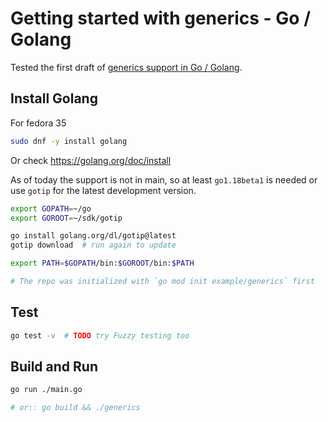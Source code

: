 # Getting started with generics - Go / Golang

Tested the first draft of [generics support in Go / Golang](https://go.dev/doc/tutorial/generics).

## Install Golang

For fedora 35
``` bash
sudo dnf -y install golang
```
Or check https://golang.org/doc/install

As of today the support is not in main, so at least `go1.18beta1` is needed or use `gotip` for the latest development version.
``` bash
export GOPATH=~/go
export GOROOT=~/sdk/gotip

go install golang.org/dl/gotip@latest
gotip download  # run again to update

export PATH=$GOPATH/bin:$GOROOT/bin:$PATH

# The repo was initialized with `go mod init example/generics` first
```
## Test

```bash
go test -v  # TODO try Fuzzy testing too 
```

## Build and Run

```bash
go run ./main.go

# or:: go build && ./generics
```
